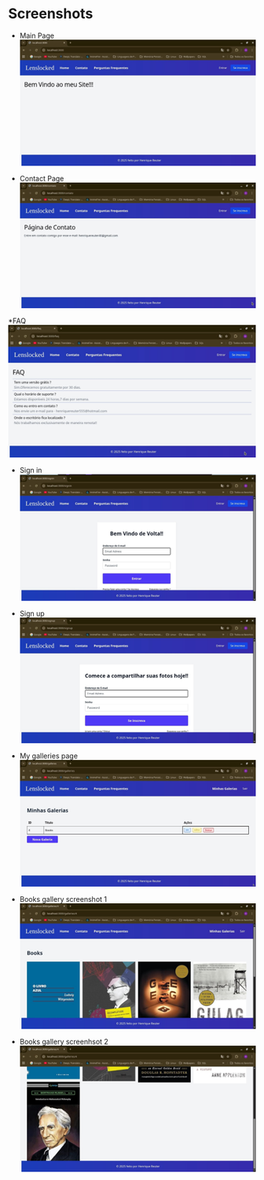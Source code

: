
# Screenshots

* Main Page
![image1](screen1.jpg)

* Contact Page
![image2](screen2.jpg)

*FAQ 
![image3](screen3.jpg)

* Sign in 
![image4](screen4.jpg)

* Sign up
![image5](screen5.jpg)

* My galleries page
![image6](screen6.jpg)

* Books gallery screenshot 1 
![image7](screen7.jpg)

* Books gallery screenhsot 2
![image8](screen8.jpg)
